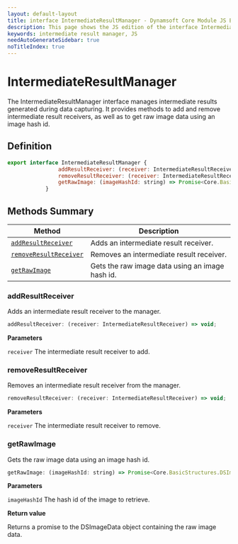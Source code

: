 ```yaml
---
layout: default-layout
title: interface IntermediateResultManager - Dynamsoft Core Module JS Edition API Reference
description: This page shows the JS edition of the interface IntermediateResultManager in Dynamsoft Core Module.
keywords: intermediate result manager, JS
needAutoGenerateSidebar: true
noTitleIndex: true
---
```


# IntermediateResultManager

The IntermediateResultManager interface manages intermediate results generated during data capturing. It provides methods to add and remove intermediate result receivers, as well as to get raw image data using an image hash id.

## Definition

```js
export interface IntermediateResultManager {
                addResultReceiver: (receiver: IntermediateResultReceiver) => void;
                removeResultReceiver: (receiver: IntermediateResultReceiver) => void;
                getRawImage: (imageHashId: string) => Promise<Core.BasicStructures.DSImageData>;
            }
```

## Methods Summary

| Method | Description |
|--------|-------------|
| [`addResultReceiver`](#addresultreceiver) | Adds an intermediate result receiver.|
| [`removeResultReceiver`](#removeresultreceiver) | Removes an intermediate result receiver. |
| [`getRawImage`](#getrawimage) | Gets the raw image data using an image hash id. |

### addResultReceiver

Adds an intermediate result receiver to the manager.

```js
addResultReceiver: (receiver: IntermediateResultReceiver) => void;
```

**Parameters**

`receiver` The intermediate result receiver to add.

### removeResultReceiver

Removes an intermediate result receiver from the manager.

```js
removeResultReceiver: (receiver: IntermediateResultReceiver) => void;
```

**Parameters**

`receiver` The intermediate result receiver to remove.

### getRawImage

Gets the raw image data using an image hash id.

```js
getRawImage: (imageHashId: string) => Promise<Core.BasicStructures.DSImageData>;
```

**Parameters**

`imageHashId` The hash id of the image to retrieve.

**Return value**

Returns a promise to the DSImageData object containing the raw image data.
